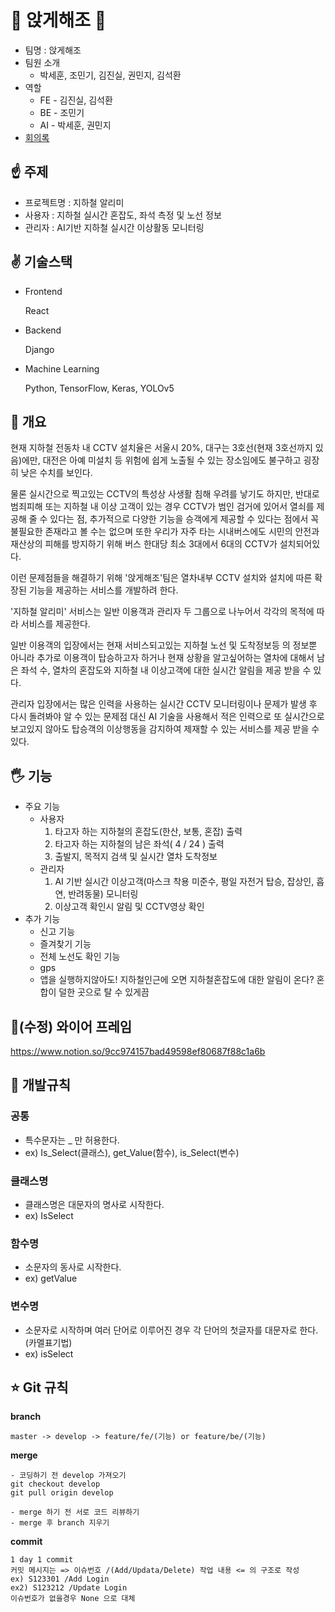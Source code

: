 # 🚃 앉게해조 🚃

- 팀명 : 앉게해조
- 팀원 소개
  - 박세훈, 조민기, 김진실, 권민지, 김석환
- 역할
  - FE - 김진실, 김석환
  - BE - 조민기
  - AI - 박세훈, 권민지
- [회의록](https://www.notion.so/c17b1940a9ff4b92ac29ce1810dd9368?v=3b3dd6ea8e3f409ab5e62cf1ca1b5270)

## ☝ 주제

- 프로젝트명 :  지하철 알리미
- 사용자 : 지하철 실시간 혼잡도, 좌석 측정 및 노선 정보
- 관리자 : AI기반 지하철 실시간 이상활동 모니터링

## ✌ 기술스택

- Frontend

  React

- Backend

  Django

- Machine Learning

  Python, TensorFlow, Keras, YOLOv5

## 🤟 개요

현재 지하철 전동차 내  CCTV 설치율은 서울시 20%, 대구는 3호선(현재 3호선까지 있음)에만, 대전은 아예 미설치 등 위험에 쉽게 노출될 수 있는 장소임에도 불구하고 굉장히 낮은 수치를 보인다.

물론 실시간으로 찍고있는 CCTV의 특성상 사생활 침해 우려를 낳기도 하지만, 반대로 범죄피해 또는 지하철 내 이상 고객이 있는 경우 CCTV가 범인 검거에 있어서 열쇠를 제공해 줄 수 있다는 점, 추가적으로 다양한 기능을 승객에게 제공할 수 있다는 점에서 꼭 불필요한 존재라고 볼 수는 없으며 또한 우리가 자주 타는 시내버스에도 시민의 안전과 재산상의 피해를 방지하기 위해 버스 한대당 최소 3대에서 6대의 CCTV가 설치되어있다.

이런 문제점들을 해결하기 위해 '앉게해조'팀은 열차내부 CCTV 설치와 설치에 따른 확장된 기능을 제공하는 서비스를 개발하려 한다.

'지하철 알리미' 서비스는 일반 이용객과 관리자 두 그룹으로 나누어서 각각의 목적에 따라 서비스를 제공한다.

일반 이용객의 입장에서는 현재 서비스되고있는 지하철 노선 및 도착정보등 의 정보뿐 아니라 추가로 이용객이 탑승하고자 하거나 현재 상황을 알고싶어하는 열차에 대해서 남은 좌석 수, 열차의 혼잡도와 지하철 내 이상고객에 대한 실시간 알림을 제공 받을 수 있다.

관리자 입장에서는 많은 인력을 사용하는 실시간 CCTV 모니터링이나 문제가 발생 후 다시 돌려봐야 알 수 있는 문제점 대신 AI 기술을 사용해서 적은 인력으로 또 실시간으로 보고있지 않아도 탑승객의 이상행동을 감지하여 제재할 수 있는 서비스를 제공 받을 수 있다.

## 🖐 기능

- 주요 기능
  - 사용자
    1. 타고자 하는 지하철의 혼잡도(한산, 보통, 혼잡) 출력
    2. 타고자 하는 지하철의 남은 좌석( 4 / 24 ) 출력
    3. 출발지, 목적지 검색 및 실시간 열차 도착정보
  - 관리자
    1. AI 기반 실시간 이상고객(마스크 착용 미준수, 평일 자전거 탑승, 잡상인, 흡연, 반려동물) 모니터링
    2. 이상고객 확인시 알림 및 CCTV영상 확인
- 추가 기능
  - 신고 기능
  - 즐겨찾기 기능
  - 전체 노선도 확인 기능
  - gps
  - 앱을 실행하지않아도! 지하철인근에 오면 지하철혼잡도에 대한 알림이 온다? 혼합이 덜한 곳으로 탈 수 있게끔

## 🚫(수정) 와이어 프레임

https://www.notion.so/9cc974157bad49598ef80687f88c1a6b

## 🍎 개발규칙

### 공통

- 특수문자는 _ 만 허용한다.
- ex) Is_Select(클래스), get_Value(함수), is_Select(변수)

### 클래스명

- 클래스명은 대문자의 명사로 시작한다.
- ex) IsSelect

### 함수명

- 소문자의 동사로 시작한다.
- ex) getValue

### 변수명

- 소문자로 시작하며 여러 단어로 이루어진 경우 각 단어의 첫글자를 대문자로 한다.(카멜표기법)
- ex) isSelect

## ⭐ Git 규칙

**branch**

```
master -> develop -> feature/fe/(기능) or feature/be/(기능)
```

**merge**

```
- 코딩하기 전 develop 가져오기
git checkout develop 
git pull origin develop

- merge 하기 전 서로 코드 리뷰하기
- merge 후 branch 지우기
```

**commit**

```
1 day 1 commit
커밋 메시지는 => 이슈번호 /(Add/Updata/Delete) 작업 내용 <= 의 구조로 작성
ex) S123301 /Add Login
ex2) S123212 /Update Login
이슈번호가 없을경우 None 으로 대체
```